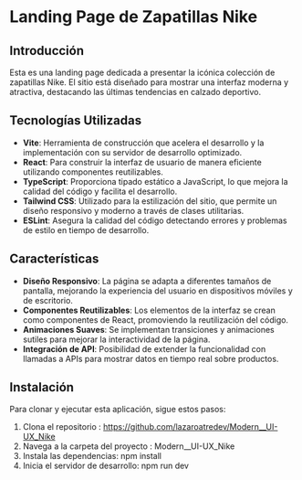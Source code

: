 # Landing Page de Zapatillas Nike  

## Introducción  

Esta es una landing page dedicada a presentar la icónica colección de zapatillas Nike. El sitio está diseñado para mostrar una interfaz moderna y atractiva, destacando las últimas tendencias en calzado deportivo.  

## Tecnologías Utilizadas  

- **Vite**: Herramienta de construcción que acelera el desarrollo y la implementación con su servidor de desarrollo optimizado.
- **React**: Para construir la interfaz de usuario de manera eficiente utilizando componentes reutilizables.  
- **TypeScript**: Proporciona tipado estático a JavaScript, lo que mejora la calidad del código y facilita el desarrollo.  
- **Tailwind CSS**: Utilizado para la estilización del sitio, que permite un diseño responsivo y moderno a través de clases utilitarias.  
- **ESLint**: Asegura la calidad del código detectando errores y problemas de estilo en tiempo de desarrollo.  

## Características  

- **Diseño Responsivo**: La página se adapta a diferentes tamaños de pantalla, mejorando la experiencia del usuario en dispositivos móviles y de escritorio.  
- **Componentes Reutilizables**: Los elementos de la interfaz se crean como componentes de React, promoviendo la reutilización del código.  
- **Animaciones Suaves**: Se implementan transiciones y animaciones sutiles para mejorar la interactividad de la página.  
- **Integración de API**: Posibilidad de extender la funcionalidad con llamadas a APIs para mostrar datos en tiempo real sobre productos.  

## Instalación  

Para clonar y ejecutar esta aplicación, sigue estos pasos:  

1. Clona el repositorio : https://github.com/lazaroatredev/Modern__UI-UX_Nike
2. Navega a la carpeta del proyecto : Modern__UI-UX_Nike
3. Instala las dependencias: npm install
4. Inicia el servidor de desarrollo: npm run dev